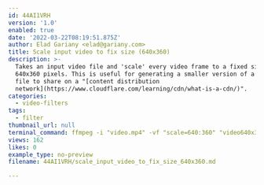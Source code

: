 ```yaml
---
id: 44AI1VRH
version: '1.0'
enabled: true
date: '2022-03-22T08:19:51.875Z'
author: Elad Gariany <elad@gariany.com>
title: Scale input video to fix size (640x360)
description: >-
  Takes an input video file and 'scale' every video frame to a fixed size of
  640x360 pixels. This is useful for generating a smaller version of a video
  file to share on a "[content distribution
  network](https://www.cloudflare.com/learning/cdn/what-is-a-cdn/)".
categories:
  - video-filters
tags:
  - filter
thumbnail_url: null
terminal_command: ffmpeg -i "video.mp4" -vf "scale=640:360" "video640x360.mp4"
views: 162
likes: 0
example_type: no-preview
filename: 44AI1VRH/scale_input_video_to_fix_size_640x360.md

---
```

